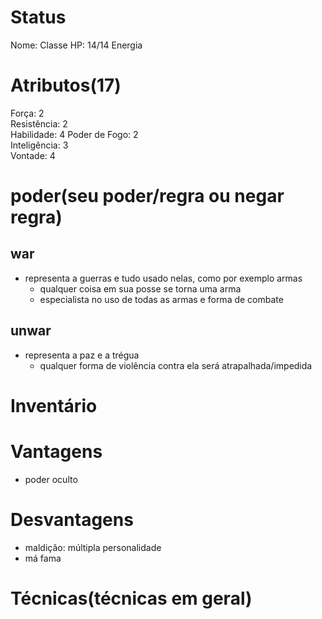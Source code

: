 # Status
Nome: 
Classe
HP: 14/14
Energia 

# Atributos(17) 
Força: 2   
Resistência: 2    
Habilidade: 4
Poder de Fogo: 2  
Inteligência: 3  
Vontade: 4  

# poder(seu poder/regra ou negar regra)
## war
- representa a guerras e tudo usado nelas, como por exemplo armas
	- qualquer coisa em sua posse se torna uma arma
	- especialista no uso de todas as armas e forma de combate
## unwar
- representa a paz e a trégua
	- qualquer forma de violência contra ela será atrapalhada/impedida


# Inventário  


# Vantagens
- poder oculto

# Desvantagens 
- maldição: múltipla personalidade
- má fama

# Técnicas(técnicas em geral)
